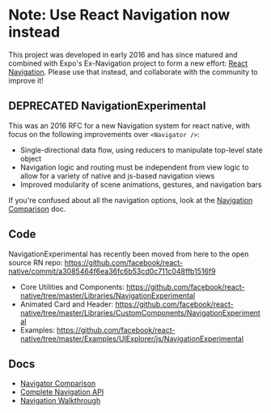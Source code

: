# Note: Use React Navigation now instead

This project was developed in early 2016 and has since matured and combined with Expo's Ex-Navigation project to form a new effort: [React Navigation](https://reactnavigation.org). Please use that instead, and collaborate with the community to improve it!

## DEPRECATED NavigationExperimental

This was an 2016 RFC for a new Navigation system for react native, with focus on the following improvements over `<Navigator />`:

- Single-directional data flow, using reducers to manipulate top-level state object
- Navigation logic and routing must be independent from view logic to allow for a variety of native and js-based navigation views
- Improved modularity of scene animations, gestures, and navigation bars

If you're confused about all the navigation options, look at the [Navigation Comparison](Docs/NavigationOverview.md) doc.

## Code

NavigationExperimental has recently been moved from here to the open source RN repo: https://github.com/facebook/react-native/commit/a3085464f6ea36fc6b53cd0c711c048ffb1516f9

- Core Utilities and Components: https://github.com/facebook/react-native/tree/master/Libraries/NavigationExperimental
- Animated Card and Header: https://github.com/facebook/react-native/tree/master/Libraries/CustomComponents/NavigationExperimental
- Examples: https://github.com/facebook/react-native/tree/master/Examples/UIExplorer/js/NavigationExperimental


## Docs

- [Navigator Comparison](Docs/NavigationOverview.md)
- [Complete Navigation API](Docs/Navigation.md)
- [Navigation Walkthrough](Docs/Guide.md)
